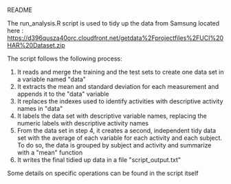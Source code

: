 README

The run_analysis.R script is used to tidy up the data from Samsung located here : https://d396qusza40orc.cloudfront.net/getdata%2Fprojectfiles%2FUCI%20HAR%20Dataset.zip

The script follows the following process:
1. It reads and merge the training and the test sets to create one data set in a variable named "data"
2. It extracts the mean and standard deviation for each measurement and appends it to the "data" variable
3. It replaces the indexes used to identify activities with descriptive activity names in "data"
4. It labels the data set with descriptive variable names, replacing the numeric labels with descriptive activity names
5. From the data set in step 4, it creates a second, independent tidy data set with the average of each variable for each activity and each subject. To do so, the data is grouped by subject and activity and summarize with a "mean" function
6. It writes the final tidied up data in a file "script_output.txt"

Some details on specific operations can be found in the script itself